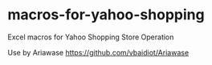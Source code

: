 # macros-for-yahoo-shopping
Excel macros for Yahoo Shopping Store Operation

Use by Ariawase
https://github.com/vbaidiot/Ariawase
